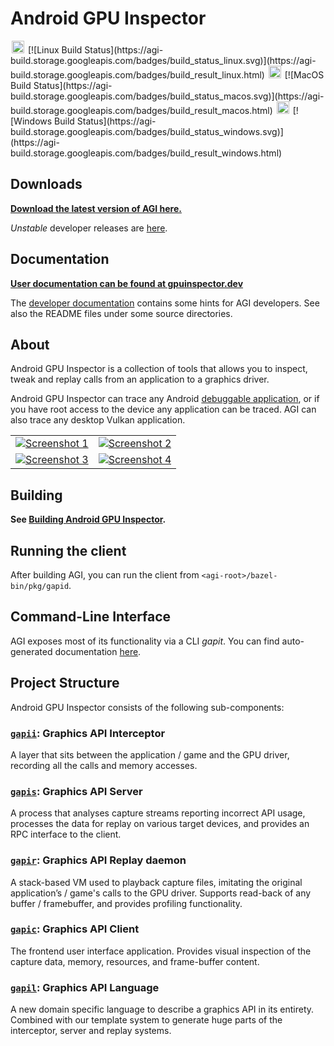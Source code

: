 # Android GPU Inspector

<!-- TODO(b/155159330) Once we reach a stable release, re-enabled godoc and switch to pkg.go.dev, see https://go.dev/about#adding-a-package -->
<!-- [![GoDoc](https://godoc.org/github.com/google/gapid?status.svg)](https://godoc.org/github.com/google/gapid) -->
<img alt="Linux" src="kokoro/img/linux.png" width="20px" height="20px" hspace="2px"/>
[![Linux Build Status](https://agi-build.storage.googleapis.com/badges/build_status_linux.svg)](https://agi-build.storage.googleapis.com/badges/build_result_linux.html)
<img alt="MacOS" src="kokoro/img/macos.png" width="20px" height="20px" hspace="2px"/>
[![MacOS Build Status](https://agi-build.storage.googleapis.com/badges/build_status_macos.svg)](https://agi-build.storage.googleapis.com/badges/build_result_macos.html)
<img alt="Windows" src="kokoro/img/windows.png" width="20px" height="20px" hspace="2px"/>
[![Windows Build Status](https://agi-build.storage.googleapis.com/badges/build_status_windows.svg)](https://agi-build.storage.googleapis.com/badges/build_result_windows.html)

## Downloads

**[Download the latest version of AGI here.](https://github.com/google/agi/releases)**

*Unstable* developer releases are [here](https://github.com/google/agi-dev-releases/releases).

## Documentation

**[User documentation can be found at gpuinspector.dev](https://gpuinspector.dev)**

The [developer documentation](DEVDOC.md) contains some hints for AGI
developers. See also the README files under some source directories.

## About

Android GPU Inspector is a collection of tools that allows you to inspect, tweak and replay calls from an application to a graphics driver.

Android GPU Inspector can trace any Android [debuggable application](https://developer.android.com/guide/topics/manifest/application-element.html#debug), or if you have root access to the device any application can be traced.
AGI can also trace any desktop Vulkan application.

<table>
  <tr>
    <td>
      <a href="https://gpuinspector.dev/images/screenshots/framebuffer.png">
        <img src="https://gpuinspector.dev/images/screenshots/framebuffer_thumb.jpg" alt="Screenshot 1">
      </a>
    </td>
    <td>
      <a href="https://gpuinspector.dev/images/screenshots/geometry.png">
        <img src="https://gpuinspector.dev/images/screenshots/geometry_thumb.jpg" alt="Screenshot 2">
      </a>
    </td>
  </tr>
  <tr>
    <td>
      <a href="https://gpuinspector.dev/images/screenshots/textures.png">
        <img src="https://gpuinspector.dev/images/screenshots/textures_thumb.jpg" alt="Screenshot 3">
      </a>
    </td>
    <td>
      <a href="https://gpuinspector.dev/images/screenshots/shaders.png">
        <img src="https://gpuinspector.dev/images/screenshots/shaders_thumb.jpg" alt="Screenshot 4">
      </a>
    </td>
  </tr>
</table>

## Building

**See [Building Android GPU Inspector](BUILDING.md).**

## Running the client

After building AGI, you can run the client from `<agi-root>/bazel-bin/pkg/gapid`.

## Command-Line Interface

AGI exposes most of its functionality via a CLI *gapit*. You can find auto-generated documentation [here](https://gpuinspector.dev/cli/).

## Project Structure

Android GPU Inspector consists of the following sub-components:

### [`gapii`](gapii): Graphics API Interceptor
A layer that sits between the application / game and the GPU driver, recording all the calls and memory accesses.

### [`gapis`](gapis): Graphics API Server
A process that analyses capture streams reporting incorrect API usage, processes the data for replay on various target devices, and provides an RPC interface to the client.

### [`gapir`](gapir): Graphics API Replay daemon
A stack-based VM used to playback capture files, imitating the original application’s / game's calls to the GPU driver. Supports read-back of any buffer / framebuffer, and provides profiling functionality.

### [`gapic`](gapic): Graphics API Client
The frontend user interface application. Provides visual inspection of the capture data, memory, resources, and frame-buffer content.

### [`gapil`](gapil): Graphics API Language
A new domain specific language to describe a graphics API in its entirety. Combined with our template system to generate huge parts of the interceptor, server and replay systems.
